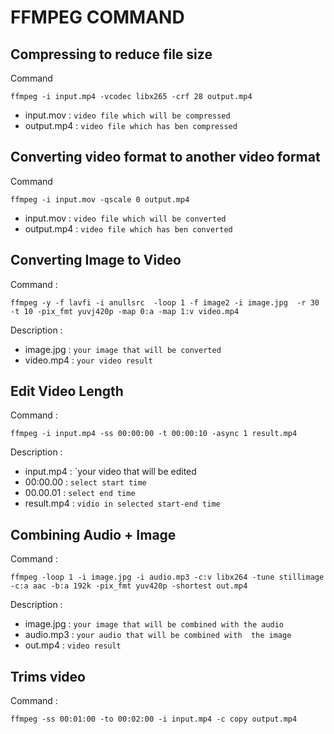 # FFMPEG COMMAND

## Compressing to reduce file size
Command
```code
ffmpeg -i input.mp4 -vcodec libx265 -crf 28 output.mp4
```
- input.mov : `video file which will be compressed`
- output.mp4 : `video file which has ben compressed`

## Converting video format to another video format
Command
```code
ffmpeg -i input.mov -qscale 0 output.mp4
```
- input.mov : `video file which will be converted`
- output.mp4 : `video file which has ben converted`

## Converting Image to Video
Command : 
```code
ffmpeg -y -f lavfi -i anullsrc  -loop 1 -f image2 -i image.jpg  -r 30 -t 10 -pix_fmt yuvj420p -map 0:a -map 1:v video.mp4
```
Description :
- image.jpg : `your image that will be converted`
- video.mp4 : `your video result`

## Edit Video Length
Command :
```code
ffmpeg -i input.mp4 -ss 00:00:00 -t 00:00:10 -async 1 result.mp4
```
Description :
- input.mp4 : `your video that will be edited
- 00:00.00 : `select start time`
- 00.00.01 : `select end time`
- result.mp4 : `vidio in selected start-end time`

## Combining Audio + Image
Command :
```code
ffmpeg -loop 1 -i image.jpg -i audio.mp3 -c:v libx264 -tune stillimage -c:a aac -b:a 192k -pix_fmt yuv420p -shortest out.mp4
```
Description :
- image.jpg : `your image that will be combined with the audio`
- audio.mp3 : `your audio that will be combined with  the image`
- out.mp4 : `video result`

## Trims video
Command :
```code
ffmpeg -ss 00:01:00 -to 00:02:00 -i input.mp4 -c copy output.mp4
```
